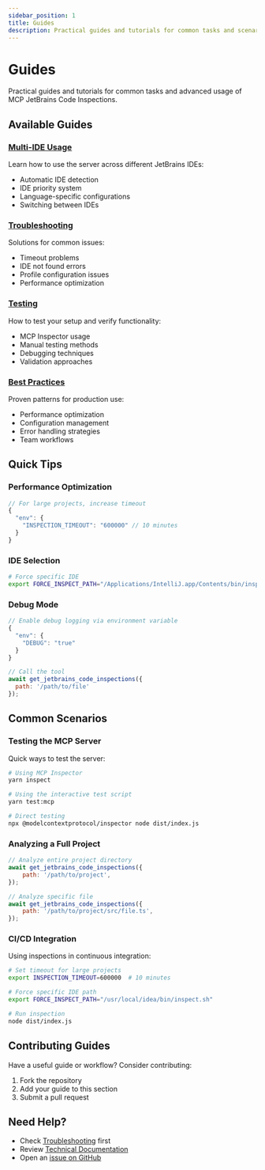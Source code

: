 ```yaml
---
sidebar_position: 1
title: Guides
description: Practical guides and tutorials for common tasks and scenarios
---
```


# Guides

Practical guides and tutorials for common tasks and advanced usage of MCP JetBrains Code Inspections.

## Available Guides

### [Multi-IDE Usage](./multi-ide-usage)

Learn how to use the server across different JetBrains IDEs:

- Automatic IDE detection
- IDE priority system
- Language-specific configurations
- Switching between IDEs

### [Troubleshooting](./troubleshooting)

Solutions for common issues:

- Timeout problems
- IDE not found errors
- Profile configuration issues
- Performance optimization

### [Testing](./testing)

How to test your setup and verify functionality:

- MCP Inspector usage
- Manual testing methods
- Debugging techniques
- Validation approaches

### [Best Practices](./best-practices)

Proven patterns for production use:

- Performance optimization
- Configuration management
- Error handling strategies
- Team workflows

## Quick Tips

### Performance Optimization

```javascript
// For large projects, increase timeout
{
  "env": {
    "INSPECTION_TIMEOUT": "600000" // 10 minutes
  }
}
```

### IDE Selection

```bash
# Force specific IDE
export FORCE_INSPECT_PATH="/Applications/IntelliJ.app/Contents/bin/inspect.sh"
```

### Debug Mode

```javascript
// Enable debug logging via environment variable
{
  "env": {
    "DEBUG": "true"
  }
}

// Call the tool
await get_jetbrains_code_inspections({
  path: '/path/to/file'
});
```

## Common Scenarios

### Testing the MCP Server

Quick ways to test the server:

```bash
# Using MCP Inspector
yarn inspect

# Using the interactive test script
yarn test:mcp

# Direct testing
npx @modelcontextprotocol/inspector node dist/index.js
```

### Analyzing a Full Project

```javascript
// Analyze entire project directory
await get_jetbrains_code_inspections({
    path: '/path/to/project',
});

// Analyze specific file
await get_jetbrains_code_inspections({
    path: '/path/to/project/src/file.ts',
});
```

### CI/CD Integration

Using inspections in continuous integration:

```bash
# Set timeout for large projects
export INSPECTION_TIMEOUT=600000  # 10 minutes

# Force specific IDE path
export FORCE_INSPECT_PATH="/usr/local/idea/bin/inspect.sh"

# Run inspection
node dist/index.js
```

## Contributing Guides

Have a useful guide or workflow? Consider contributing:

1. Fork the repository
2. Add your guide to this section
3. Submit a pull request

## Need Help?

- Check [Troubleshooting](./troubleshooting) first
- Review [Technical Documentation](../technical/)
- Open an [issue on GitHub](https://github.com/josedacosta/mcp-jetbrains-code-inspections/issues)
